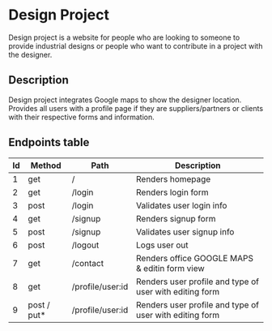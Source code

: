 # Design Project

Design project is a website for people who are looking to someone to provide industrial designs or people who want to  contribute in a project with the designer.


## Description

Design project integrates Google maps to show the designer location. Provides all users with a profile page if they are suppliers/partners or clients with their respective forms and information.



## Endpoints table

| Id  | Method | Path                                        | Description                                                            |
| --- | ------ | ------------------------------------------- | ---------------------------------------------------------------------- |
| 1   | get    | /                                           | Renders homepage                                                       |
| 2   | get    | /login                                      | Renders login form                                                     |
| 3   | post   | /login                                      | Validates user login info                                              |
| 4   | get    | /signup                                     | Renders signup form                                                    |
| 5   | post   | /signup                                     | Validates user signup info                                             |
| 6   | post   | /logout                                     | Logs user out                                                          |
| 7   | get    | /contact                              | Renders office GOOGLE MAPS & editin form view                                             |
| 8  | get    | /profile/user:id                                     | Renders user profile and type of user with editing form   
| 9  | post / put*  | /profile/user:id                                     | Renders user profile and type of user with editing form                    
